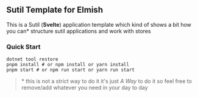 ## Sutil Template for Elmish

This is a Sutil (**Svelte**) application template which kind of shows a bit how you can* structure sutil applications and work with stores

### Quick Start

```
dotnet tool restore
pnpm install # or npm install or yarn install
pnpm start # or npm run start or yarn run start
```

> \* this is not a strict way to do it it's just *A Way* to do it so feel free to remove/add whatever you need in your day to day
